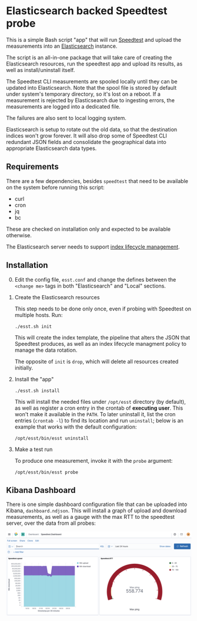 # Elasticsearch backed Speedtest probe

This is a simple Bash script "app" that will run
[Speedtest](https://www.speedtest.net/apps/cli) and upload the measurements
into an [Elasticsearch](https://www.elastic.co/elasticsearch/) instance.

The script is an all-in-one package that will take care of creating the
Elasticsearch resources, run the speedtest app and upload its results, as well
as install/uninstall itself.

The Speedtest CLI measurements are spooled locally until they can be updated
into Elasticsearch. Note that the spool file is stored by default under
system's temporary directory, so it's lost on a reboot. If a measurement is
rejected by Elasticsearch due to ingesting errors, the measurements are logged
into a dedicated file.

The failures are also sent to local logging system.

Elasticsearch is setup to rotate out the old data, so that the destination
indices won't grow forever. It will also drop some of Speedtest CLI redundant
JSON fields and consolidate the geographical data into appropriate
Elasticsearch data types.

## Requirements

There are a few dependencies, besides `speedtest` that need to be available on
the system before running this script:
 * curl
 * cron
 * jq
 * bc

These are checked on installation only and expected to be available otherwise.

The Elasticsearch server needs to support [index lifecycle
management](https://www.elastic.co/guide/en/elasticsearch/reference/current/index-lifecycle-management.html).

## Installation

0. Edit the config file, `esst.conf` and change the defines between the
 `<change me>` tags in both "Elasticsearch" and "Local" sections.

1. Create the Elasticsearch resources

   This step needs to be done only once, even if probing with Speedtest on
   multiple hosts. Run:
   ```
   ./esst.sh init
   ```
   This will create the index template, the pipeline that alters the JSON that
   Speedtest produces, as well as an index lifecycle managment policy to
   manage the data rotation.

   The opposite of `init` is `drop`, which will delete all resources created
   initially.

2. Install the "app"
   ```
   ./esst.sh install
   ```
   This will install the needed files under `/opt/esst` directory (by default),
   as well as register a cron entry in the crontab of **executing user**. This
   won't make it available in the `PATH`. To later uninstall it, list the cron
   entries (`crontab -l`) to find its location and run `uninstall`; below is an
   example that works with the default configuration:
   ```
   /opt/esst/bin/esst uninstall
   ```

3. Make a test run

   To produce one measurement, invoke it with the `probe` argument:
   ```
   /opt/esst/bin/esst probe
   ```

## Kibana Dashboard

There is one simple dashboard configuration file that can be uploaded into
Kibana, `dashboard.ndjson`. This will install a graph of upload and download
measurements, as well as a gauge with the max RTT to the speedtest server, over
the data from all probes: 

![Dashboard example](https://raw.githubusercontent.com/bpintea/es_speedtest_cli/master/Dashboard.png)
